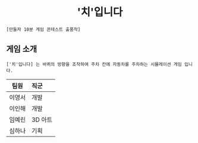# <div align="center"> **'치'입니다** </div>
```
[만들자 10분 게임 콘테스트 출품작]
```


## 게임 소개
```
['치'입니다] 는 바퀴의 방향을 조작하여 주차 칸에 자동차를 주차하는 시뮬레이션 게임 입니다.
```
|팀원|직군|
|:-------:|:-------|
|이영서|개발|
|이인해|개발|
|임예린|3D 아트|
|심하나|기획|
